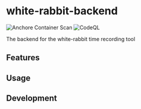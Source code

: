 # white-rabbit-backend

![Anchore Container Scan](https://github.com/itsallcode/white-rabbit-backend/workflows/Anchore%20Container%20Scan/badge.svg) ![CodeQL](https://github.com/itsallcode/white-rabbit-backend/workflows/CodeQL/badge.svg)


The backend for the white-rabbit time recording tool

## Features

## Usage

## Development
